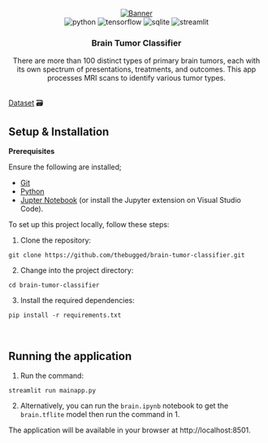 <div align="center">
  <br />
    <a href="https://brain-tumor-classifier.streamlit.app/">
      <img src="https://github.com/thebugged/brain-tumor-classifier/assets/74977495/66062708-2ed4-4a79-b17a-7db89bf697a7" alt="Banner">
    </a>
  <br />

  <div>
    <img src="https://img.shields.io/badge/-Python-black?style=for-the-badge&logoColor=white&logo=python&color=3776AB" alt="python" />
   <img src="https://img.shields.io/badge/-TensorFlow-black?style=for-the-badge&logoColor=white&logo=tensorflow&color=FF6F00" alt="tensorflow" />
   <img src="https://img.shields.io/badge/-SQLite-black?style=for-the-badge&logoColor=white&logo=sqlite&color=003B57" alt="sqlite" />
   <img src="https://img.shields.io/badge/-Streamlit-black?style=for-the-badge&logoColor=white&logo=streamlit&color=FF4B4B" alt="streamlit" />

</div>


  <h3 align="center">Brain Tumor Classifier</h3>

   <div align="center">
There are more than 100 distinct types of primary brain tumors, each with its own spectrum of presentations, treatments, and outcomes. This app processes MRI scans to identify various tumor types.
    </div>
</div>
<br/>

 [Dataset](https://www.kaggle.com/datasets/masoudnickparvar/brain-tumor-mri-dataset) 🗃️


## Setup & Installation
**Prerequisites**

Ensure the following are installed;
- [Git](https://git-scm.com/)
- [Python](https://www.python.org/downloads/)
- [Jupter Notebook](https://jupyter.org/install) (or install the Jupyter extension on Visual Studio Code).

To set up this project locally, follow these steps:

1. Clone the repository:
```shell
git clone https://github.com/thebugged/brain-tumor-classifier.git
```

2. Change into the project directory: 
```shell
cd brain-tumor-classifier
```

3. Install the required dependencies: 
```shell
pip install -r requirements.txt
```
<br/>

## Running the application
1. Run the command: 
```shell
streamlit run mainapp.py
```
2. Alternatively, you can run the `brain.ipynb` notebook to get the `brain.tflite` model then run the command in 1.

The application will be available in your browser at http://localhost:8501.



